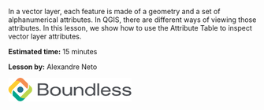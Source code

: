 In a vector layer, each feature is made of a geometry and a set of
alphanumerical attributes. In QGIS, there are different ways of viewing
those attributes. In this lesson, we show how to use the Attribute
Table to inspect vector layer attributes.

**Estimated time:** 15 minutes

**Lesson by:** Alexandre Neto

![../_shared_images/boundless.png](../_shared_images/boundless.png)
